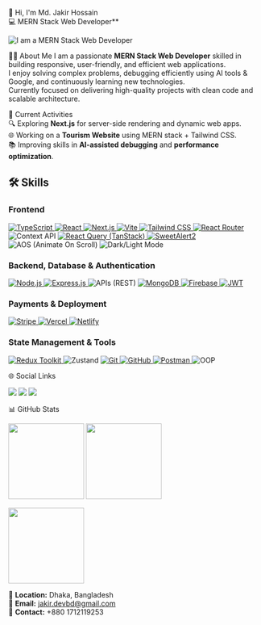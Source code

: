 👋 Hi, I'm Md. Jakir Hossain  
💻 MERN Stack Web Developer**  

![I am a MERN Stack Web Developer](https://i.ibb.co.com/C5jcnB0c/Githubbg.png)


🧑‍💼 About Me
I am a passionate **MERN Stack Web Developer** skilled in building responsive, user-friendly, and efficient web applications.  
I enjoy solving complex problems, debugging efficiently using AI tools & Google, and continuously learning new technologies.  
Currently focused on delivering high-quality projects with clean code and scalable architecture.  


🚀 Current Activities  
🔍 Exploring **Next.js** for server-side rendering and dynamic web apps.  
🌐 Working on a **Tourism Website** using MERN stack + Tailwind CSS.  
📚 Improving skills in **AI-assisted debugging** and **performance optimization**.  

## 🛠 Skills

### **Frontend**
<p>
  <a href="https://www.typescriptlang.org/" target="_blank">
    <img alt="TypeScript" src="https://img.shields.io/badge/TypeScript-3178C6?style=for-the-badge&logo=typescript&logoColor=white" />
  </a>
  <a href="https://react.dev/" target="_blank">
    <img alt="React" src="https://img.shields.io/badge/React-20232A?style=for-the-badge&logo=react&logoColor=61DAFB" />
  </a>
  <a href="https://nextjs.org/" target="_blank">
    <img alt="Next.js" src="https://img.shields.io/badge/Next.js-000000?style=for-the-badge&logo=nextdotjs&logoColor=white" />
  </a>
  <a href="https://vitejs.dev/" target="_blank">
    <img alt="Vite" src="https://img.shields.io/badge/Vite-646CFF?style=for-the-badge&logo=vite&logoColor=white" />
  </a>
  <a href="https://tailwindcss.com/" target="_blank">
    <img alt="Tailwind CSS" src="https://img.shields.io/badge/TailwindCSS-38B2AC?style=for-the-badge&logo=tailwindcss&logoColor=white" />
  </a>
  <a href="https://reactrouter.com/" target="_blank">
    <img alt="React Router" src="https://img.shields.io/badge/React%20Router-CA4245?style=for-the-badge&logo=reactrouter&logoColor=white" />
  </a>
  <img alt="Context API" src="https://img.shields.io/badge/Context%20API-React-61DAFB?style=for-the-badge" />
  <a href="https://tanstack.com/query/latest" target="_blank">
    <img alt="React Query (TanStack)" src="https://img.shields.io/badge/React%20Query-FF4154?style=for-the-badge&logo=reactquery&logoColor=white" />
  </a>
  <a href="https://sweetalert2.github.io/" target="_blank">
    <img alt="SweetAlert2" src="https://img.shields.io/badge/SweetAlert2-25324D?style=for-the-badge&logo=sweetalert2&logoColor=white" />
  </a>
  <img alt="AOS (Animate On Scroll)" src="https://img.shields.io/badge/AOS-Animations-111827?style=for-the-badge" />
  <img alt="Dark/Light Mode" src="https://img.shields.io/badge/Dark%2FLight%20Mode-Enabled-0F172A?style=for-the-badge&logo=tailwindcss&logoColor=white" />
</p>

### **Backend, Database & Authentication**
<p>
  <a href="https://nodejs.org/" target="_blank">
    <img alt="Node.js" src="https://img.shields.io/badge/Node.js-43853D?style=for-the-badge&logo=node.js&logoColor=white" />
  </a>
  <a href="https://expressjs.com/" target="_blank">
    <img alt="Express.js" src="https://img.shields.io/badge/Express.js-000000?style=for-the-badge&logo=express&logoColor=white" />
  </a>
  <img alt="APIs (REST)" src="https://img.shields.io/badge/APIs-REST-2563EB?style=for-the-badge" />
  <a href="https://www.mongodb.com/" target="_blank">
    <img alt="MongoDB" src="https://img.shields.io/badge/MongoDB-4EA94B?style=for-the-badge&logo=mongodb&logoColor=white" />
  </a>
  <a href="https://firebase.google.com/" target="_blank">
    <img alt="Firebase" src="https://img.shields.io/badge/Firebase-FFCA28?style=for-the-badge&logo=firebase&logoColor=black" />
  </a>
  <a href="https://jwt.io/" target="_blank">
    <img alt="JWT" src="https://img.shields.io/badge/JWT-000000?style=for-the-badge&logo=jsonwebtokens&logoColor=white" />
  </a>
</p>

### **Payments & Deployment**
<p>
  <a href="https://stripe.com/" target="_blank">
    <img alt="Stripe" src="https://img.shields.io/badge/Stripe-635BFF?style=for-the-badge&logo=stripe&logoColor=white" />
  </a>
  <a href="https://vercel.com/" target="_blank">
    <img alt="Vercel" src="https://img.shields.io/badge/Vercel-000000?style=for-the-badge&logo=vercel&logoColor=white" />
  </a>
  <a href="https://www.netlify.com/" target="_blank">
    <img alt="Netlify" src="https://img.shields.io/badge/Netlify-00C7B7?style=for-the-badge&logo=netlify&logoColor=white" />
  </a>
</p>

### **State Management & Tools**
<p>
  <a href="https://redux-toolkit.js.org/" target="_blank">
    <img alt="Redux Toolkit" src="https://img.shields.io/badge/Redux%20Toolkit-593D88?style=for-the-badge&logo=redux&logoColor=white" />
  </a>
  <img alt="Zustand" src="https://img.shields.io/badge/Zustand-State%20Management-0EA5E9?style=for-the-badge" />
  <a href="https://git-scm.com/" target="_blank">
    <img alt="Git" src="https://img.shields.io/badge/Git-F05032?style=for-the-badge&logo=git&logoColor=white" />
  </a>
  <a href="https://github.com/" target="_blank">
    <img alt="GitHub" src="https://img.shields.io/badge/GitHub-181717?style=for-the-badge&logo=github&logoColor=white" />
  </a>
  <a href="https://www.postman.com/" target="_blank">
    <img alt="Postman" src="https://img.shields.io/badge/Postman-FF6C37?style=for-the-badge&logo=postman&logoColor=white" />
  </a>
  <img alt="OOP" src="https://img.shields.io/badge/OOP-Principles-10B981?style=for-the-badge" />
</p>


🌐 Social Links  
<p>
<a href="https://github.com/your-github-username target="_blank"><img src="https://img.shields.io/badge/GitHub-181717?style=for-the-badge&logo=github&logoColor=white" /></a>
<a href="https://www.linkedin.com/in/jakir-hossain-dev/ target="_blank"><img src="https://img.shields.io/badge/LinkedIn-0077B5?style=for-the-badge&logo=linkedin&logoColor=white" /></a>
<a href="https://twitter.com/your-twitter-handle target="_blank"><img src="https://img.shields.io/badge/Twitter-1DA1F2?style=for-the-badge&logo=twitter&logoColor=white" /></a>
</p>


📊 GitHub Stats  
<p>
<img src="https://github-readme-stats.vercel.app/api?username=your-github-username&show_icons=true&theme=tokyonight" height="150" />
<img src="https://github-readme-stats.vercel.app/api/top-langs/?username=your-github-username&layout=compact&theme=tokyonight" height="150" />
</p>

<p>
<img src="https://streak-stats.demolab.com?user=your-github-username&theme=tokyonight" height="150" />
</p>



📍 **Location:** Dhaka, Bangladesh  
📧 **Email:** jakir.devbd@gmail.com  
📱 **Contact:** +880 1712119253 
